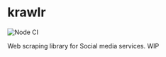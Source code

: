 # krawlr
![Node CI](https://github.com/alexchomiak/krawlr/workflows/Node%20CI/badge.svg)


Web scraping library for Social media services. WIP
